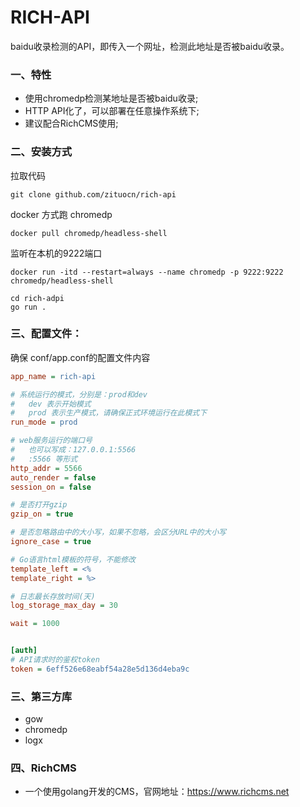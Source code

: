 # RICH-API

baidu收录检测的API，即传入一个网址，检测此地址是否被baidu收录。



### 一、特性

* 使用chromedp检测某地址是否被baidu收录;
* HTTP API化了，可以部署在任意操作系统下;
* 建议配合RichCMS使用;

### 二、安装方式

拉取代码

```shell
git clone github.com/zituocn/rich-api
```

docker 方式跑 chromedp

```shell
docker pull chromedp/headless-shell
```

监听在本机的9222端口

```shell
docker run -itd --restart=always --name chromedp -p 9222:9222  chromedp/headless-shell
```


```
cd rich-adpi
go run .
```

### 三、配置文件：
确保 conf/app.conf的配置文件内容


```ini
app_name = rich-api

# 系统运行的模式，分别是：prod和dev
#   dev 表示开始模式
#   prod 表示生产模式，请确保正式环境运行在此模式下
run_mode = prod

# web服务运行的端口号
#   也可以写成：127.0.0.1:5566
#   :5566 等形式
http_addr = 5566
auto_render = false
session_on = false

# 是否打开gzip
gzip_on = true

# 是否忽略路由中的大小写，如果不忽略，会区分URL中的大小写
ignore_case = true

# Go语言html模板的符号，不能修改
template_left = <%
template_right = %>

# 日志最长存放时间(天)
log_storage_max_day = 30

wait = 1000


[auth]
# API请求时的鉴权token
token = 6eff526e68eabf54a28e5d136d4eba9c
```



### 三、第三方库

* gow
* chromedp
* logx

### 四、RichCMS
* 一个使用golang开发的CMS，官网地址：https://www.richcms.net
